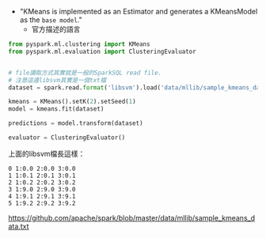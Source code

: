

- "KMeans is implemented as an Estimator and generates a KMeansModel as the `base model`."
    - 官方描述的語言

```python 
from pyspark.ml.clustering import KMeans
from pyspark.ml.evaluation import ClusteringEvaluator


# file讀取方式其實就是一般的SparkSQL read file.
# 注意這邊libsvm其實是一個txt檔
dataset = spark.read.format('libsvm').load('data/mllib/sample_kmeans_data.txt')

kmeans = KMeans().setK(2).setSeed(1)
model = kmeans.fit(dataset)

predictions = model.transform(dataset)

evaluator = ClusteringEvaluator()


```

上面的libsvm檔長這樣：
```
0 1:0.0 2:0.0 3:0.0
1 1:0.1 2:0.1 3:0.1
2 1:0.2 2:0.2 3:0.2
3 1:9.0 2:9.0 3:9.0
4 1:9.1 2:9.1 3:9.1
5 1:9.2 2:9.2 3:9.2
```
https://github.com/apache/spark/blob/master/data/mllib/sample_kmeans_data.txt